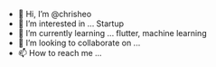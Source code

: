 - 👋 Hi, I’m @chrisheo
- 👀 I’m interested in ... Startup
- 🌱 I’m currently learning ... flutter, machine learning
- 💞️ I’m looking to collaborate on ... 
- 📫 How to reach me ...

<!---
chrisheo/chrisheo is a ✨ special ✨ repository because its `README.md` (this file) appears on your GitHub profile.
You can click the Preview link to take a look at your changes.
--->

